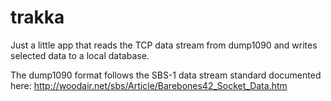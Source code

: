# trakka

Just a little app that reads the TCP data stream from dump1090 and writes selected data to a local database. 

The dump1090 format follows the SBS-1 data stream standard documented here: http://woodair.net/sbs/Article/Barebones42_Socket_Data.htm

